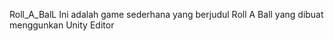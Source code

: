 Roll_A_BalL
Ini adalah game sederhana yang berjudul Roll A Ball yang dibuat menggunkan Unity Editor
